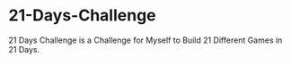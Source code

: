 # 21-Days-Challenge
21 Days Challenge is a Challenge for Myself to Build 21 Different Games in 21 Days.

